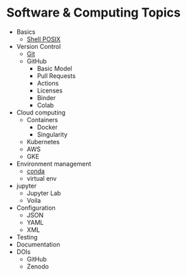 # Software & Computing Topics

* Basics
    * [Shell POSIX](http://swcarpentry.github.io/shell-novice/)
* Version Control
    * [Git](http://swcarpentry.github.io/git-novice/)
    * GitHub
        * Basic Model
        * Pull Requests
        * Actions
        * Licenses
        * Binder
        * Colab
* Cloud computing
    * Containers
        * Docker
        * Singularity
    * Kubernetes
    * AWS
    * GKE
* Environment management
    * [conda](https://docs.conda.io/projects/conda/en/latest/user-guide/cheatsheet.html)
    * virtual env
* jupyter
    * Jupyter Lab
    * Voila
* Configuration
    * JSON
    * YAML
    * XML
* Testing
* Documentation
* DOIs
    * GitHub
    * Zenodo

